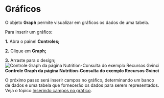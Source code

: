 # Gráficos

O objeto **Graph** permite visualizar em gráficos os dados de uma tabela.

Para inserir um gráfico: 

**1.** Abra o painel **Controles;** 

**2.** Clique em **Graph;**

**3.** Arraste para o design;![Controle Graph da p&#xE1;gina Nutrition-Consulta do exemplo Recursos Gvinci](http://www.gvinci.com.br/manual/graph20,gv5.zoom80.png)                                    **Controle Graph da página Nutrition-Consulta do exemplo Recursos Gvinci**

O próximo passo será inserir campos no gráfico, determinando um banco de dados e uma tabela que fornecerão os dados para serem representados. Veja o tópico [Inserindo campos no gráfico](http://www.gvinci.com.br/manual/inserindo_campos_no_grafico.htm).

